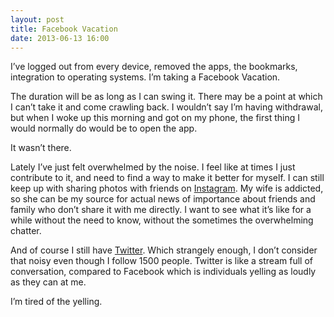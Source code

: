 ```yaml
---
layout: post
title: Facebook Vacation
date: 2013-06-13 16:00
---
```



I’ve logged out from every device, removed the apps, the bookmarks, integration to operating systems. I’m taking a Facebook Vacation.

The duration will be as long as I can swing it. There may be a point at which I can’t take it and come crawling back. I wouldn’t say I’m having withdrawal, but when I woke up this morning and got on my phone, the first thing I would normally do would be to open the app.

It wasn’t there.

Lately I’ve just felt overwhelmed by the noise. I feel like at times I just contribute to it, and need to find a way to make it better for myself. I can still keep up with sharing photos with friends on [Instagram](http://instagram.com/vmstan). My wife is addicted, so she can be my source for actual news of importance about friends and family who don’t share it with me directly. I want to see what it’s like for a while without the need to know, without the sometimes the overwhelming chatter.

And of course I still have [Twitter](http://twitter.com/vmstan). Which strangely enough, I don’t consider that noisy even though I follow 1500 people. Twitter is like a stream full of conversation, compared to Facebook which is individuals yelling as loudly as they can at me.

I’m tired of the yelling.
